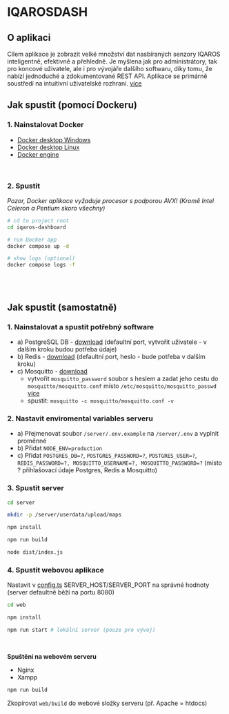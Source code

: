 # IQAROSDASH

## O aplikaci

Cílem aplikace je zobrazit velké množství dat nasbíraných senzory IQAROS inteligentně, efektivně a přehledně. Je myšlena jak pro administrátory, tak pro koncové uživatele, ale i pro vývojáře dalšího softwaru, díky tomu, že nabízí jednoduché a zdokumentované REST API. Aplikace se primárně soustředí na intuitivní uživatelské rozhraní.
[více](./IQAROSDASH.pdf)

## Jak spustit (pomocí Dockeru)

### 1. Nainstalovat Docker

- [Docker desktop Windows](https://docs.docker.com/desktop/install/windows-install/)
- [Docker desktop Linux](https://docs.docker.com/desktop/install/linux-install/)
- [Docker engine](https://docs.docker.com/engine/install/)

<br/>

### 2. Spustit

_Pozor, Docker aplikace vyžaduje procesor s podporou AVX! (Kromě Intel Celeron a Pentium skoro všechny)_

```sh
# cd to project root
cd iqaros-dashboard

# run Docker app
docker compose up -d

# show logs (optional)
docker compose logs -f
```

<br/>
<br/>

## Jak spustit (samostatně)

### 1. Nainstalovat a spustit potřebný software

- a) PostgreSQL DB - [download](https://www.postgresql.org/download/) (defaultní port, vytvořit uživatele - v dalším kroku budou potřeba údaje)
- b) Redis - [download](https://redis.io/docs/install/install-redis/) (defaultní port, heslo - bude potřeba v dalším kroku)
- c) Mosquitto - [download](https://mosquitto.org/download/)
	- vytvořit `mosquitto_password` soubor s heslem a zadat jeho cestu do `mosquitto/mosquitto.conf` místo `/etc/mosquitto/mosquitto_passwd` [více](https://mosquitto.org/documentation/authentication-methods/)
	- spustit: `mosquitto -c mosquitto/mosquitto.conf -v`

### 2. Nastavit enviromental variables serveru

- a) Přejmenovat soubor `/server/.env.example` na `/server/.env` a vyplnit proměnné
- b) Přidat `NODE_ENV=production`
- c) Přidat `POSTGRES_DB=?`, `POSTGRES_PASSWORD=?`, `POSTGRES_USER=?`, `REDIS_PASSWORD=?, MOSQUITTO_USERNAME=?, MOSQUITTO_PASSWORD=?` (místo ? přihlašovací údaje Postgres, Redis a Mosquitto)

### 3. Spustit server

```sh
cd server

mkdir -p /server/userdata/upload/maps

npm install

npm run build

node dist/index.js
```

### 4. Spustit webovou aplikace

Nastavit v [config.ts](https://github.com/janstaffa/iqaros-dashboard/blob/d1eefed88d049612d303f7d911edf8efcd695f13/web/src/config.ts#L3) SERVER_HOST/SERVER_PORT na správné hodnoty (server defaultně běží na portu 8080) 
```sh
cd web

npm install

npm run start # lokální server (pouze pro vývoj)
```

<br/>

**Spuštění na webovém serveru**

- Nginx
- Xampp

```sh
npm run build
```

Zkopírovat `web/build` do webové složky serveru (př. Apache = htdocs)
